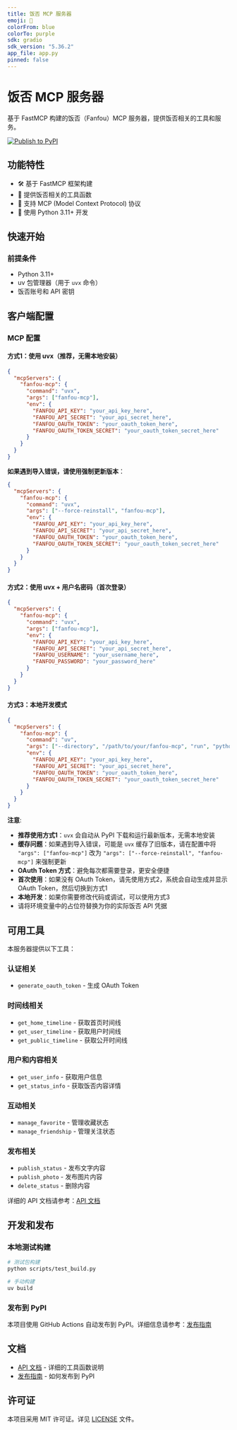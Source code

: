 ```yaml
---
title: 饭否 MCP 服务器
emoji: 🍚
colorFrom: blue
colorTo: purple
sdk: gradio
sdk_version: "5.36.2"
app_file: app.py
pinned: false
---
```


# 饭否 MCP 服务器

基于 FastMCP 构建的饭否（Fanfou）MCP 服务器，提供饭否相关的工具和服务。

[![Publish to PyPI](https://github.com/kingcos/fanfou-mcp/actions/workflows/publish.yml/badge.svg)](https://github.com/kingcos/fanfou-mcp/actions/workflows/publish.yml)

## 功能特性

- 🛠️ 基于 FastMCP 框架构建
- 🔧 提供饭否相关的工具函数
- 📡 支持 MCP (Model Context Protocol) 协议
- 🐍 使用 Python 3.11+ 开发

## 快速开始

### 前提条件

- Python 3.11+
- uv 包管理器（用于 `uvx` 命令）
- 饭否账号和 API 密钥

## 客户端配置

### MCP 配置

#### 方式1：使用 uvx（推荐，无需本地安装）

```json
{
  "mcpServers": {
    "fanfou-mcp": {
      "command": "uvx",
      "args": ["fanfou-mcp"],
      "env": {
        "FANFOU_API_KEY": "your_api_key_here",
        "FANFOU_API_SECRET": "your_api_secret_here",
        "FANFOU_OAUTH_TOKEN": "your_oauth_token_here",
        "FANFOU_OAUTH_TOKEN_SECRET": "your_oauth_token_secret_here"
      }
    }
  }
}
```

**如果遇到导入错误，请使用强制更新版本**：

```json
{
  "mcpServers": {
    "fanfou-mcp": {
      "command": "uvx",
      "args": ["--force-reinstall", "fanfou-mcp"],
      "env": {
        "FANFOU_API_KEY": "your_api_key_here",
        "FANFOU_API_SECRET": "your_api_secret_here",
        "FANFOU_OAUTH_TOKEN": "your_oauth_token_here",
        "FANFOU_OAUTH_TOKEN_SECRET": "your_oauth_token_secret_here"
      }
    }
  }
}
```

#### 方式2：使用 uvx + 用户名密码（首次登录）

```json
{
  "mcpServers": {
    "fanfou-mcp": {
      "command": "uvx",
      "args": ["fanfou-mcp"],
      "env": {
        "FANFOU_API_KEY": "your_api_key_here",
        "FANFOU_API_SECRET": "your_api_secret_here",
        "FANFOU_USERNAME": "your_username_here",
        "FANFOU_PASSWORD": "your_password_here"
      }
    }
  }
}
```

#### 方式3：本地开发模式

```json
{
  "mcpServers": {
    "fanfou-mcp": {
      "command": "uv",
      "args": ["--directory", "/path/to/your/fanfou-mcp", "run", "python", "main.py"],
      "env": {
        "FANFOU_API_KEY": "your_api_key_here",
        "FANFOU_API_SECRET": "your_api_secret_here",
        "FANFOU_OAUTH_TOKEN": "your_oauth_token_here",
        "FANFOU_OAUTH_TOKEN_SECRET": "your_oauth_token_secret_here"
      }
    }
  }
}
```

**注意**: 
- **推荐使用方式1**：`uvx` 会自动从 PyPI 下载和运行最新版本，无需本地安装
- **缓存问题**：如果遇到导入错误，可能是 `uvx` 缓存了旧版本，请在配置中将 `"args": ["fanfou-mcp"]` 改为 `"args": ["--force-reinstall", "fanfou-mcp"]` 来强制更新
- **OAuth Token 方式**：避免每次都需要登录，更安全便捷
- **首次使用**：如果没有 OAuth Token，请先使用方式2，系统会自动生成并显示 OAuth Token，然后切换到方式1
- **本地开发**：如果你需要修改代码或调试，可以使用方式3
- 请将环境变量中的占位符替换为你的实际饭否 API 凭据

## 可用工具

本服务器提供以下工具：

### 认证相关
- `generate_oauth_token` - 生成 OAuth Token

### 时间线相关
- `get_home_timeline` - 获取首页时间线
- `get_user_timeline` - 获取用户时间线
- `get_public_timeline` - 获取公开时间线

### 用户和内容相关
- `get_user_info` - 获取用户信息
- `get_status_info` - 获取饭否内容详情

### 互动相关
- `manage_favorite` - 管理收藏状态
- `manage_friendship` - 管理关注状态

### 发布相关
- `publish_status` - 发布文字内容
- `publish_photo` - 发布图片内容
- `delete_status` - 删除内容

详细的 API 文档请参考：[API 文档](docs/API.md)

## 开发和发布

### 本地测试构建

```bash
# 测试包构建
python scripts/test_build.py

# 手动构建
uv build
```

### 发布到 PyPI

本项目使用 GitHub Actions 自动发布到 PyPI。详细信息请参考：[发布指南](docs/PUBLISHING.md)

## 文档

- [API 文档](docs/API.md) - 详细的工具函数说明
- [发布指南](docs/PUBLISHING.md) - 如何发布到 PyPI

## 许可证

本项目采用 MIT 许可证。详见 [LICENSE](LICENSE) 文件。
